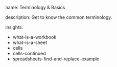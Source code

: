name: Terminology & Basics

description: Get to know the common terminology.

insights:
  - what-is-a-workbook
  - what-is-a-sheet
  - cells
  - cells-continued
  - spreadsheets-find-and-replace-example